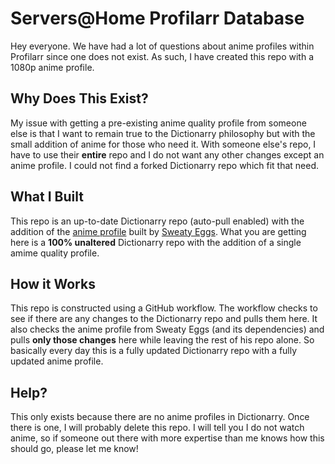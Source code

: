 # Servers@Home Profilarr Database



Hey everyone. We have had a lot of questions about anime profiles within Profilarr since one does not exist. As such, I have created this repo with a 1080p anime profile.



## Why Does This Exist?

My issue with getting a pre-existing anime quality profile from someone else is that I want to remain true to the Dictionarry philosophy but with the small addition of anime for those who need it. With someone else's repo, I have to use their **entire** repo and I do not want any other changes except an anime profile. I could not find a forked Dictionarry repo which fit that need.



## What I Built



This repo is an up-to-date Dictionarry repo (auto-pull enabled) with the addition of the [anime profile](https://github.com/Dumpstarr/Dumpstarr/blob/stable/profiles/Anime%201080p.yml) built by [Sweaty Eggs](https://github.com/Dumpstarr/Dumpstarr). What you are getting here is a **100% unaltered** Dictionarry repo with the addition of a single amime quality profile.





## How it Works





This repo is constructed using a GitHub workflow. The workflow checks to see if there are any changes to the Dictionarry repo and pulls them here. It also checks the anime profile from Sweaty Eggs (and its dependencies) and pulls **only those changes** here while leaving the rest of his repo alone. So basically every day this is a fully updated Dictionarry repo with a fully updated anime profile.





## Help?





This only exists because there are no anime profiles in Dictionarry. Once there is one, I will probably delete this repo. I will tell you I do not watch anime, so if someone out there with more expertise than me knows how this should go, please let me know!
